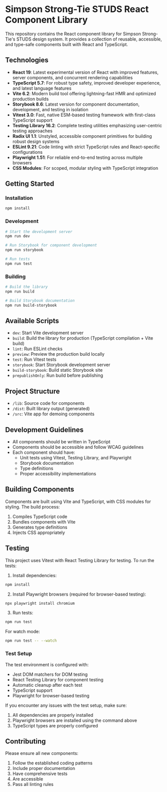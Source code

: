 # Simpson Strong-Tie STUDS React Component Library

This repository contains the React component library for Simpson Strong-Tie's STUDS design system. It provides a collection of reusable, accessible, and type-safe components built with React and TypeScript.

## Technologies

- **React 19**: Latest experimental version of React with improved features, server components, and concurrent rendering capabilities
- **TypeScript 5.7**: For robust type safety, improved developer experience, and latest language features
- **Vite 6.2**: Modern build tool offering lightning-fast HMR and optimized production builds
- **Storybook 8.6**: Latest version for component documentation, development, and testing in isolation
- **Vitest 3.0**: Fast, native ESM-based testing framework with first-class TypeScript support
- **Testing Library 16.2**: Complete testing utilities emphasizing user-centric testing approaches
- **Radix UI 1.1**: Unstyled, accessible component primitives for building robust design systems
- **ESLint 9.21**: Code linting with strict TypeScript rules and React-specific configurations
- **Playwright 1.51**: For reliable end-to-end testing across multiple browsers
- **CSS Modules**: For scoped, modular styling with TypeScript integration

## Getting Started

### Installation

```bash
npm install
```

### Development

```bash
# Start the development server
npm run dev

# Run Storybook for component development
npm run storybook

# Run tests
npm run test
```

### Building

```bash
# Build the library
npm run build

# Build Storybook documentation
npm run build-storybook
```

## Available Scripts

- `dev`: Start Vite development server
- `build`: Build the library for production (TypeScript compilation + Vite build)
- `lint`: Run ESLint checks
- `preview`: Preview the production build locally
- `test`: Run Vitest tests
- `storybook`: Start Storybook development server
- `build-storybook`: Build static Storybook site
- `prepublishOnly`: Run build before publishing

## Project Structure

- `/lib`: Source code for components
- `/dist`: Built library output (generated)
- `/src`: Vite app for demoing components

## Development Guidelines

- All components should be written in TypeScript
- Components should be accessible and follow WCAG guidelines
- Each component should have:
  - Unit tests using Vitest, Testing Library, and Playwright
  - Storybook documentation
  - Type definitions
  - Proper accessibility implementations

## Building Components

Components are built using Vite and TypeScript, with CSS modules for styling. The build process:

1. Compiles TypeScript code
2. Bundles components with Vite
3. Generates type definitions
4. Injects CSS appropriately

## Testing

This project uses Vitest with React Testing Library for testing. To run the tests:

1. Install dependencies:

```bash
npm install
```

2. Install Playwright browsers (required for browser-based testing):

```bash
npx playwright install chromium
```

3. Run tests:

```bash
npm run test
```

For watch mode:

```bash
npm run test -- --watch
```

### Test Setup

The test environment is configured with:

- Jest DOM matchers for DOM testing
- React Testing Library for component testing
- Automatic cleanup after each test
- TypeScript support
- Playwright for browser-based testing

If you encounter any issues with the test setup, make sure:

1. All dependencies are properly installed
2. Playwright browsers are installed using the command above
3. TypeScript types are properly configured

## Contributing

Please ensure all new components:

1. Follow the established coding patterns
2. Include proper documentation
3. Have comprehensive tests
4. Are accessible
5. Pass all linting rules
